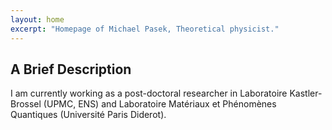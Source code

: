 ```yaml
---
layout: home
excerpt: "Homepage of Michael Pasek, Theoretical physicist."
---
```


## A Brief Description

I am currently working as a post-doctoral researcher in Laboratoire Kastler-Brossel (UPMC, ENS) and Laboratoire Matériaux et Phénomènes Quantiques (Université Paris Diderot).
